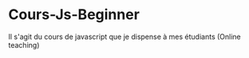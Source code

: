 # Cours-Js-Beginner
Il s'agit du cours de javascript que je dispense à mes étudiants (Online teaching)

